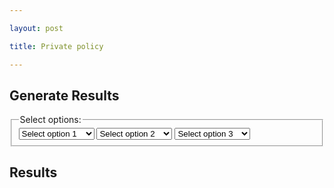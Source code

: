 ```yaml
---

layout: post

title: Private policy

---
```


<div class="generate-container">
  <div class="generate-form">
    <h2>Generate Results</h2>
    <form>
      <fieldset>
        <legend>Select options:</legend>
        <select name="option1">
          <option value="">Select option 1</option>
          <option value="option1value1">Option 1 Value 1</option>
          <option value="option1value2">Option 1 Value 2</option>
          <option value="option1value3">Option 1 Value 3</option>
        </select>
        <select name="option2">
          <option value="">Select option 2</option>
          <option value="option2value1">Option 2 Value 1</option>
          <option value="option2value2">Option 2 Value 2</option>
          <option value="option2value3">Option 2 Value 3</option>
        </select>
        <select name="option3">
          <option value="">Select option 3</option>
          <option value="option3value1">Option 3 Value 1</option>
          <option value="option3value2">Option 3 Value 2</option>
          <option value="option3value3">Option 3 Value 3</option>
        </select>
      </fieldset>
    </form>
  </div>
  <div class="generate-results">
    <h2>Results</h2>
    <p id="result"></p>
  </div>
</div>

<script>
  const option1 = document.querySelector('select[name="option1"]');
  const option2 = document.querySelector('select[name="option2"]');
  const option3 = document.querySelector('select[name="option3"]');
  const result = document.querySelector('#result');

  function updateResult() {
    const values = [option1.value, option2.value, option3.value];
    result.textContent = values.filter(value => value !== '').join(', ');
  }

  option1.addEventListener('change', updateResult);
  option2.addEventListener('change', updateResult);
  option3.addEventListener('change', updateResult);
</script>
